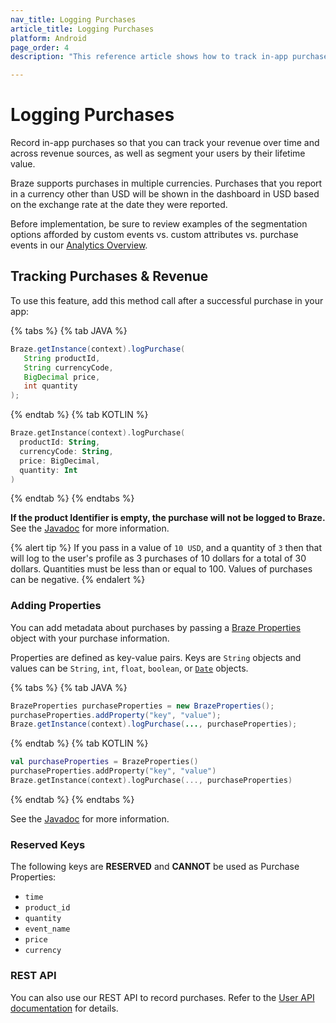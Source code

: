 ```yaml
---
nav_title: Logging Purchases
article_title: Logging Purchases
platform: Android
page_order: 4
description: "This reference article shows how to track in-app purchases and revenue and assign purchase properties in your Android application."

---
```


# Logging Purchases

Record in-app purchases so that you can track your revenue over time and across revenue sources, as well as segment your users by their lifetime value.

Braze supports purchases in multiple currencies. Purchases that you report in a currency other than USD will be shown in the dashboard in USD based on the exchange rate at the date they were reported.

Before implementation, be sure to review examples of the segmentation options afforded by custom events vs. custom attributes vs. purchase events in our [Analytics Overview][3].

## Tracking Purchases & Revenue

To use this feature, add this method call after a successful purchase in your app:

{% tabs %}
{% tab JAVA %}

```java
Braze.getInstance(context).logPurchase(
   String productId,
   String currencyCode,
   BigDecimal price,
   int quantity
);
```

{% endtab %}
{% tab KOTLIN %}

```kotlin
Braze.getInstance(context).logPurchase(
  productId: String,
  currencyCode: String,
  price: BigDecimal,
  quantity: Int
)
```

{% endtab %}
{% endtabs %}

__If the product Identifier is empty, the purchase will not be logged to Braze.__ See the [Javadoc][8] for more information.

{% alert tip %}
  If you pass in a value of `10 USD`, and a quantity of `3` then that will log to the user's profile as 3 purchases of 10 dollars for a total of 30 dollars. Quantities must be less than or equal to 100. Values of purchases can be negative.
{% endalert %}

### Adding Properties

You can add metadata about purchases by passing a [Braze Properties][4] object with your purchase information.

Properties are defined as key-value pairs.  Keys are `String` objects and values can be `String`, `int`, `float`, `boolean`, or [`Date`][5] objects.

{% tabs %}
{% tab JAVA %}

```java
BrazeProperties purchaseProperties = new BrazeProperties();
purchaseProperties.addProperty("key", "value");
Braze.getInstance(context).logPurchase(..., purchaseProperties);
```

{% endtab %}
{% tab KOTLIN %}

```kotlin
val purchaseProperties = BrazeProperties()
purchaseProperties.addProperty("key", "value")
Braze.getInstance(context).logPurchase(..., purchaseProperties)
```

{% endtab %}
{% endtabs %}

See the [Javadoc][6] for more information.

### Reserved Keys

The following keys are __RESERVED__ and __CANNOT__ be used as Purchase Properties:

- `time`
- `product_id`
- `quantity`
- `event_name`
- `price`
- `currency`

### REST API

You can also use our REST API to record purchases. Refer to the [User API documentation][1] for details.

[1]: {{site.baseurl}}/developer_guide/rest_api/user_data/#user-data
[3]: {{site.baseurl}}/developer_guide/platform_wide/analytics_overview/#user-data-collection
[4]: https://appboy.github.io/appboy-android-sdk/javadocs/com/braze/models/outgoing/BrazeProperties.html
[5]: http://developer.android.com/reference/java/util/Date.html
[6]: https://appboy.github.io/appboy-android-sdk/javadocs/com/appboy/Appboy.html#logPurchase-java.lang.String-java.lang.String-java.math.BigDecimal-int-com.braze.models.outgoing.BrazeProperties-
[8]: https://appboy.github.io/appboy-android-sdk/javadocs/com/appboy/Appboy.html#logPurchase(java.lang.String,%20java.lang.String,%20java.math.BigDecimal,%20int)
